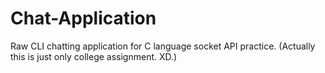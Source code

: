 # Chat-Application
Raw CLI chatting application for C language socket API practice. (Actually this is just only college assignment. XD.)
